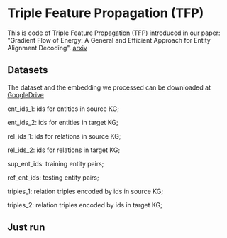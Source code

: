 # Triple Feature Propagation (TFP)

This is code of Triple Feature Propagation (TFP) introduced in our paper: "Gradient Flow of Energy: A General and Efficient Approach for Entity Alignment Decoding". [arxiv](https://arxiv.org/abs/2401.12798)

## Datasets

The dataset and the embedding we processed can be downloaded at [GoogleDrive](https://drive.google.com/file/d/1wptKenCyYXvIfuNXjuE2dWmbHHkib3-5/view?usp=drive_link)

ent_ids_1: ids for entities in source KG;

ent_ids_2: ids for entities in target KG;

rel_ids_1: ids for relations in source KG;

rel_ids_2: ids for relations in target KG;

sup_ent_ids: training entity pairs;

ref_ent_ids: testing entity pairs;

triples_1: relation triples encoded by ids in source KG;

triples_2: relation triples encoded by ids in target KG;


## Just run 

